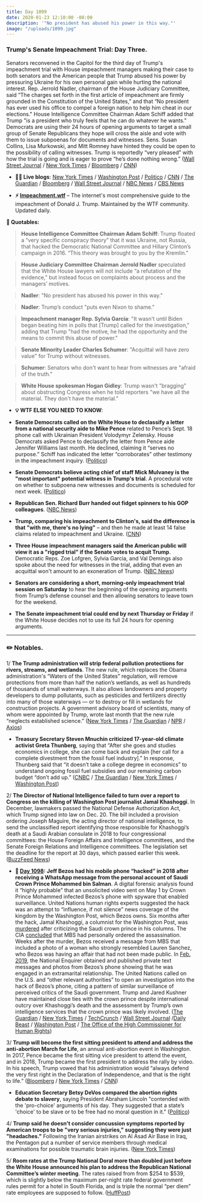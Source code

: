 ```yaml
---
title: Day 1099
date: 2020-01-23 12:10:00 -08:00
description: '"No president has abused his power in this way."'
image: "/uploads/1099.jpg"
---
```


### Trump's Senate Impeachment Trial: Day Three.

Senators reconvened in the Capitol for the third day of Trump's impeachment trial with House impeachment managers making their case to both senators and the American people that Trump abused his power by pressuring Ukraine for his own personal gain while hurting the national interest. Rep. Jerrold Nadler, chairman of the House Judiciary Committee, said “The charges set forth in the first article of impeachment are firmly grounded in the Constitution of the United States,” and that “No president has ever used his office to compel a foreign nation to help him cheat in our elections." House Intelligence Committee Chairman Adam Schiff added that Trump "is a president who truly feels that he can do whatever he wants." Democrats are using their 24 hours of opening arguments to target a small group of Senate Republicans they hope will cross the aisle and vote with them to issue subpoenas for documents and witnesses. Sens. Susan Collins, Lisa Murkowski, and Mitt Romney have hinted they could be open to the possibility of calling witnesses. Trump is reportedly “very pleased” with how the trial is going and is eager to prove “he’s done nothing wrong.” ([Wall Street Journal](https://www.wsj.com/articles/long-way-to-go-as-opening-impeachment-arguments-enter-second-day-11579777201?mod=article_inline) / [New York Times](https://www.nytimes.com/2020/01/23/us/politics/trump-impeachment-hearing-today.html) / [Bloomberg](https://www.bloomberg.com/news/articles/2020-01-23/house-democrats-focus-on-constitutional-case-against-trump) / [CNN](https://www.cnn.com/2020/01/23/politics/senate-impeachment-trial-day-3/index.html))

* **👨‍💻 Live blogs**: [New York Times](https://www.nytimes.com/live/2020/impeachment-trial-live-01-23) / [Washington Post](https://www.washingtonpost.com/politics/impeachment-trial-live-updates/2020/01/23/ac685e4e-3dce-11ea-baca-eb7ace0a3455_story.html) / [Politico](https://www.politico.com/news/2020/01/23/senate-impeachment-trial-live-coverage-and-highlights-102702) / [CNN](https://www.cnn.com/politics/live-news/trump-impeachment-trial-01-23-20/index.html) / [The Guardian](https://www.theguardian.com/us-news/live/2020/jan/23/donald-trump-impeachment-trial-news-today-senate-democrats-live) / [Bloomberg](https://www.bloomberg.com/news/articles/2020-01-23/house-portrays-trump-as-risk-to-security-impeachment-update) / [Wall Street Journal](https://www.wsj.com/livecoverage/trump-impeachment-trial) / [NBC News](https://www.nbcnews.com/politics/trump-impeachment-inquiry/live-blog/live-trump-impeachment-senate-trial-coverage-n1119061) / [CBS News](https://www.cbsnews.com/live-updates/trump-impeachment-trial-democrats-detail-trump-ukraine-timeline-in-opening-arguments-2020-01-23/)

* **⚡️ [Impeachment.wtf](https://talk.whatthefuckjusthappenedtoday.com/t/the-impeachment-of-president-donald-j-trump/4547)** – The internet's most comprehensive guide to the impeachment of Donald J. Trump. Maintained by the WTF community. Updated daily.

**💬 Quotables:**

> **House Intelligence Committee Chairman Adam Schiff**: Trump floated a “very specific conspiracy theory” that it was Ukraine, not Russia, that hacked the Democratic National Committee and Hillary Clinton’s campaign in 2016. “This theory was brought to you by the Kremlin."

> **House Judiciary Committee Chairman Jerrold Nadler** speculated that the White House lawyers will not include “a refutation of the evidence," but instead focus on complaints about process and the managers’ motives.

> **Nadler**: "No president has abused his power in this way."

> **Nadler**: Trump’s conduct "puts even Nixon to shame."

> **Impeachment manager Rep. Sylvia Garcia**: "It wasn't until Biden began beating him in polls that \[Trump\] called for the investigation," adding that Trump "had the motive, he had the opportunity and the means to commit this abuse of power."

> **Senate Minority Leader Charles Schumer**: "Acquittal will have zero value" for Trump without witnesses.

> **Schumer**: Senators who don't want to hear from witnesses are "afraid of the truth."

> **White House spokesman Hogan Gidley**: Trump wasn't "bragging" about obstructing Congress when he told reporters "we have all the material. They don't have the material."

* **💡 WTF ELSE YOU NEED TO KNOW**:

* **Senate Democrats called on the White House to declassify a letter from a national security aide to Mike Pence** related to Pence’s Sept. 18 phone call with Ukrainian President Volodymyr Zelensky. House Democrats asked Pence to declassify the letter from Pence aide Jennifer Williams last month. He declined, claiming it “serves no purpose.” Schiff has indicated the letter “corroborates” other testimony in the impeachment inquiry. ([Politico](https://www.politico.com/news/2020/01/23/mike-pence-impeachment-evidence-102756))

* **Senate Democrats believe acting chief of staff Mick Mulvaney is the "most important" potential witness in Trump's trial**. A procedural vote on whether to subpoena new witnesses and documents is scheduled for next week. ([Politico](https://www.politico.com/news/2020/01/23/mick-mulvaney-trump-impeachment-102758))

* **Republican Sen. Richard Burr handed out fidget spinners to his GOP colleagues**. ([NBC News](https://www.nbcnews.com/politics/trump-impeachment-inquiry/gop-senators-turn-fidget-spinner-toys-during-trump-impeachment-trial-n1121401))

* **Trump, comparing his impeachment to Clinton's, said the difference is that "with me, there's no lying"** – and then he made at least 14 false claims related to impeachment and Ukraine. ([CNN](https://www.cnn.com/2020/01/23/politics/fact-check-trump-false-impeachment-wednesday/index.html))

* **Three House impeachment managers said the American public will view it as a "rigged trial" if the Senate votes to acquit Trump**. Democratic Reps. Zoe Lofgren, Sylvia Garcia, and Val Demings also spoke about the need for witnesses in the trial, adding that even an acquittal won't amount to an exoneration of Trump. ([NBC News](https://www.nbcnews.com/politics/trump-impeachment-inquiry/three-women-impeachment-managers-say-public-will-see-trial-rigged-n1121271))

* **Senators are considering a short, morning-only impeachment trial session on Saturday** to hear the beginning of the opening arguments from Trump’s defense counsel and then allowing senators to leave town for the weekend.

* **The Senate impeachment trial could end by next Thursday or Friday** if the White House decides not to use its full 24 hours for opening arguments.

---

### ✏️ Notables.

1/ **The Trump administration will strip federal pollution protections for rivers, streams, and wetlands**. The new rule, which replaces the Obama administration's “Waters of the United States” regulation, will remove protections from more than half the nation’s wetlands, as well as hundreds of thousands of small waterways. It also allows landowners and property developers to dump pollutants, such as pesticides and fertilizers directly into many of those waterways — or to destroy or fill in wetlands for construction projects. A government advisory board of scientists, many of whom were appointed by Trump, wrote last month that the new rule “neglects established science.” ([New York Times](https://www.nytimes.com/2020/01/22/climate/trump-environment-water.html) / [The Guardian](https://www.theguardian.com/business/2020/jan/23/trump-weakened-environmental-laws-after-bp-lobbying) / [NPR](https://www.npr.org/2020/01/23/798809951/trump-administration-is-rolling-back-obama-era-protections-for-smaller-waterways) / [Axios](https://www.axios.com/trump-waterways-protections-repeal-366966b4-4ac8-478b-9a8e-c2ed65182e96.html))

* **Treasury Secretary Steven Mnuchin criticized 17-year-old climate activist Greta Thunberg**, saying that “After she goes and studies economics in college, she can come back and explain \[her call for a complete divestment from the fossil fuel industry\].” In response, Thunberg said that “it doesn’t take a college degree in economics” to understand ongoing fossil fuel subsidies and our remaining carbon budget “don’t add up.” ([CNBC](https://www.cnbc.com/2020/01/23/davos-2020-mnuchin-criticizes-thunberg-says-she-should-study-economics-at-college.html) / [The Guardian](https://www.theguardian.com/business/2020/jan/23/greta-thunberg-told-to-study-economics-by-us-treasury-secretary-steven-mnuchin) / [New York Times](https://www.nytimes.com/2020/01/23/climate/greta-thunberg-steve-mnuchin.html) / [Washington Post](https://www.washingtonpost.com/politics/2020/01/23/mnuchin-said-thunberg-needed-study-economics-before-offering-climate-proposals-so-we-talked-an-economist/))

2/ **The Director of National Intelligence failed to turn over a report to Congress on the killing of Washington Post journalist Jamal Khashoggi**. In December, lawmakers passed the National Defense Authorization Act, which Trump signed into law on Dec. 20. The bill included a provision ordering Joseph Maguire, the acting director of national intelligence, to send the unclassified report identifying those responsible for Khashoggi’s death at a Saudi Arabian consulate in 2018 to four congressional committees: the House Foreign Affairs and Intelligence committees, and the Senate Foreign Relations and Intelligence committees. The legislation set the deadline for the report at 30 days, which passed earlier this week. ([BuzzFeed News](https://www.buzzfeednews.com/article/emmaloop/jamal-khashoggi-report-odni))

* **📌 [Day 1098](https://whatthefuckjusthappenedtoday.com/2020/01/22/day-1098/): Jeff Bezos had his mobile phone “hacked” in 2018 after receiving a WhatsApp message from the personal account of Saudi Crown Prince Mohammed bin Salman**. A digital forensic analysis found it “highly probable” that an unsolicited video sent on May 1 by Crown Prince Mohammed infected Bezos’s phone with spyware that enabled surveillance. United Nations human rights experts suggested the hack was an attempt to “influence, if not silence” news coverage of the kingdom by the Washington Post, which Bezos owns. Six months after the hack, Jamal Khashoggi, a columnist for the Washington Post, was [murdered](https://whatthefuckjusthappenedtoday.com/2018/10/10/day-629/#2-trump-said-he-will-speak-to-saudi) after criticizing the Saudi crown prince in his columns. The CIA [concluded](https://whatthefuckjusthappenedtoday.com/2018/11/19/day-669/#1-the-cia-concluded-that-saudi-crown) that MBS had personally ordered the assassination. Weeks after the murder, Bezos received a message from MBS that included a photo of a woman who strongly resembled Lauren Sanchez, who Bezos was having an affair that had not been made public. In [Feb. 2019](https://whatthefuckjusthappenedtoday.com/2019/02/08/day-750/#trump%E2%80%99s-inauguration-committee-overp), the National Enquirer obtained and published private text messages and photos from Bezos’s phone showing that he was engaged in an extramarital relationship. The United Nations called on the U.S. and “other relevant authorities” to open an investigation into the hack of Bezos’s phone, citing a pattern of similar surveillance of perceived critics of the Saudi government. Trump and Jared Kushner have maintained close ties with the crown prince despite international outcry over Khashoggi’s death and the assessment by Trump’s own intelligence services that the crown prince was likely involved. ([The Guardian](https://www.theguardian.com/technology/2020/jan/21/amazon-boss-jeff-bezoss-phone-hacked-by-saudi-crown-prince) / [New York Times](https://www.nytimes.com/2020/01/22/world/middleeast/bezos-phone-hacked.html) / [TechCrunch](https://techcrunch.com/2020/01/22/bezos-nso-group-hack/) / [Wall Street Journal](https://www.wsj.com/articles/u-n-experts-say-hacking-of-bezoss-phone-suggests-effort-to-influence-news-coverage-11579704647) /[Daily Beast](https://www.thedailybeast.com/mbs-taunted-jeff-bezos-over-affair-before-national-enquirer-story-broke) / [Washington Post](https://www.washingtonpost.com/politics/un-ties-alleged-phone-hacking-to-posts-coverage-of-saudi-arabia/2020/01/22/a0bc63ba-3d1f-11ea-b90d-5652806c3b3a_story.html) / [The Office of the High Commissioner for Human Rights](https://www.ohchr.org/EN/NewsEvents/Pages/DisplayNews.aspx?NewsID=25488&LangID=E))

3/ **Trump will become the first sitting president to attend and address the anti-abortion March for Life**, an annual anti-abortion event in Washington. In 2017, Pence became the first sitting vice president to attend the event, and in 2018, Trump became the first president to address the rally by video. In his speech, Trump vowed that his administration would “always defend the very first right in the Declaration of Independence, and that is the right to life.” ([Bloomberg](https://www.bloomberg.com/news/articles/2020-01-22/trump-to-attend-anti-abortion-march-in-first-for-u-s-president) / [New York Times](https://www.nytimes.com/2020/01/22/us/politics/trump-march-for-life.html) / [CNN](https://www.cnn.com/2020/01/22/politics/trump-march-for-life/index.html))

* **Education Secretary Betsy DeVos compared the abortion rights debate to slavery**, saying President Abraham Lincoln "contended with the 'pro-choice' arguments of his day. They suggested that a state’s 'choice' to be slave or to be free had no moral question in it." ([Politico](https://www.politico.com/news/2020/01/23/devos-compares-abortion-rights-debate-to-slavery-102895))

4/ **Trump said he doesn't consider concussion symptoms reported by American troops to be "very serious injuries," suggesting they were just "headaches."** Following the Iranian airstrikes on Al Asad Air Base in Iraq, the Pentagon put a number of service members through medical examinations for possible traumatic brain injuries. ([New York Times](https://www.nytimes.com/2020/01/22/world/middleeast/trump-iraq-brain-injuries.html))

5/ **Room rates at the Trump National Doral more than doubled just before the White House announced his plan to address the Republican National Committee’s winter meeting**. The rates raised from from $254 to $539, which is slightly below the maximum per-night rate federal government rules permit for a hotel in South Florida, and is triple the normal “per diem” rate employees are supposed to follow. ([HuffPost](https://www.huffpost.com/entry/trump-doral-room-rates_n_5e285b24c5b6779e9c2b6521))